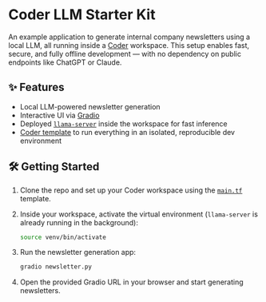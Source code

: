# Coder LLM Starter Kit

An example application to generate internal company newsletters using a local LLM, all running inside a [Coder](https://coder.com/) workspace.
This setup enables fast, secure, and fully offline development — with no dependency on public endpoints like ChatGPT or Claude.

## ✨ Features

- Local LLM-powered newsletter generation
- Interactive UI via [Gradio](https://github.com/gradio-app/gradio)
- Deployed [`llama-server`](https://github.com/ggml-org/llama.cpp) inside the workspace for fast inference
- [Coder template](./coder/main.tf) to run everything in an isolated, reproducible dev environment

## 🛠️ Getting Started

1. Clone the repo and set up your Coder workspace using the [`main.tf`](./coder/main.tf) template.
2. Inside your workspace, activate the virtual environment (`llama-server` is already running in the background):

   ```bash
   source venv/bin/activate
   ```
3. Run the newsletter generation app:

   ```bash
   gradio newsletter.py

   ```
4. Open the provided Gradio URL in your browser and start generating newsletters.

